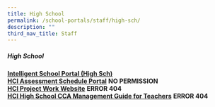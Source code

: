 ```yaml
---
title: High School
permalink: /school-portals/staff/high-sch/
description: ""
third_nav_title: Staff
---
```

##### High School

**[Intelligent School Portal (High Sch)](https://isphs.hci.edu.sg/)**<br>
**[HCI Assessment Schedule Portal](http://www.hci.sg/booking/)** **NO PERMISSION**<br>
**[HCI Project Work Website](https://sites.google.com/hci.edu.sg/hs-pw/home)** **ERROR 404**<br>
**[HCI High School CCA Management Guide for Teachers](https://sites.google.com/hci.edu.sg/cca-teacher-guide/home)** **ERROR 404**